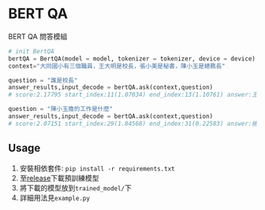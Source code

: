 # BERT QA
BERT QA 問答模組
```python
# init BertQA
bertQA = BertQA(model = model, tokenizer = tokenizer, device = device)
context="大同國小有三個職員，王大明是校長，張小美是秘書，陳小玉是總務長"

question = "誰是校長"
answer_results,input_decode = bertQA.ask(context,question)
# score:2.17795 start_index:11(1.07034) end_index:13(1.10761) answer:王大明

question = "陳小玉擔的工作是什麼"
answer_results,input_decode = bertQA.ask(context,question)
# score:2.07151 start_index:29(1.84568) end_index:31(0.22583) answer:總務長
```
## Usage
1. 安裝相依套件: `pip install -r requirements.txt`
2. 至[release](https://github.com/p208p2002/bert-question-answer/releases)下載預訓練模型
3. 將下載的模型放到`trained_model/`下
4. 詳細用法見`example.py`

